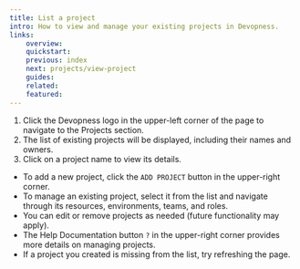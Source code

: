 ```yaml
---
title: List a project
intro: How to view and manage your existing projects in Devopness.
links:
    overview:
    quickstart:
    previous: index
    next: projects/view-project
    guides:
    related:
    featured:
---
```


1. Click the Devopness logo in the upper-left corner of the page to navigate to the Projects section.
1. The list of existing projects will be displayed, including their names and owners.
1. Click on a project name to view its details.
  - To add a new project, click the `ADD PROJECT` button in the upper-right corner.
  - To manage an existing project, select it from the list and navigate through its resources, environments, teams, and roles.
  - You can edit or remove projects as needed (future functionality may apply).
  - The Help Documentation button `?` in the upper-right corner provides more details on managing projects.
  - If a project you created is missing from the list, try refreshing the page.
